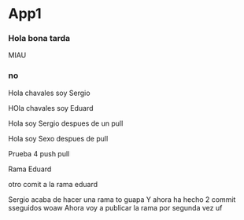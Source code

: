 # App1
### Hola bona tarda

MIAU
### no
Hola chavales soy Sergio

HOla chavales soy Eduard

Hola soy Sergio despues de un pull

Hola soy Sexo despues de pull

Prueba 4 push pull 


Rama Eduard 

otro comit a la rama eduard

Sergio acaba de hacer una rama to guapa
Y ahora ha hecho 2 commit sseguidos woaw
Ahora voy a publicar la rama por segunda vez uf

